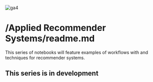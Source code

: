 ![ga4](https://www.google-analytics.com/collect?v=2&tid=G-6VDTYWLKX6&cid=1&en=page_view&sid=1&dl=statmike%2Fvertex-ai-mlops%2FApplied+Recommender+Systems&dt=readme.md)

# /Applied Recommender Systems/readme.md

This series of notebooks will feature examples of workflows with and techniques for recommender systems.

## This series is in development
